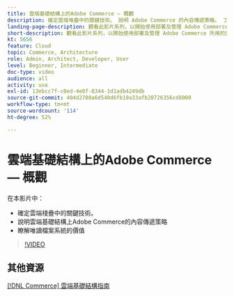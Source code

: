 ```yaml
---
title: 雲端基礎結構上的Adobe Commerce — 概觀
description: 確定雲端堆疊中的關鍵技術。 說明 Adobe Commerce 的內容傳遞策略。 了解唯讀檔案系統的價值。
landing-page-description: 觀看此影片系列，以開始使用部署及管理 Adobe Commerce 所用的雲端基礎結構。
short-description: 觀看此影片系列，以開始使用部署及管理 Adobe Commerce 所用的雲端基礎結構。
kt: 5656
feature: Cloud
topic: Commerce, Architecture
role: Admin, Architect, Developer, User
level: Beginner, Intermediate
doc-type: video
audience: all
activity: use
exl-id: 13ebcc7f-c0ed-4e8f-8344-1d1adb4249db
source-git-commit: 404d2708a6d540d6fb19a33afb20726356cd8000
workflow-type: tm+mt
source-wordcount: '114'
ht-degree: 52%

---
```


# 雲端基礎結構上的Adobe Commerce — 概觀

在本影片中：

- 確定雲端棧疊中的關鍵技術&#x200B;。
- 說明雲端基礎結構上Adobe Commerce的內容傳遞策略
- 瞭解唯讀檔案系統的價值

>[!VIDEO](https://video.tv.adobe.com/v/35298?quality=12&learn=on)

## 其他資源

[[!DNL Commerce] 雲端基礎結構指南](https://experienceleague.adobe.com/docs/commerce-cloud-service/user-guide/overview.html)
